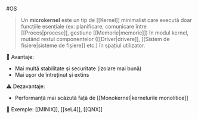 #OS
> Un **microkernel** este un tip de [[Kernel]] minimalist care execută doar funcțiile esențiale (ex: planificare, comunicare între [[Proces|procese]], gestiune [[Memorie|memorie]]) în modul kernel, mutând restul componentelor ([[Driver|drivere]], [[Sistem de fisiere|sisteme de fișiere]] etc.) în spațiul utilizator.

🎯 Avantaje:
- Mai multă stabilitate și securitate (izolare mai bună)
- Mai ușor de întreținut și extins

⚠️ Dezavantaje:
- Performanță mai scăzută față de [[Monokernel|kernelurile monolitice]]

📌 Exemple: [[MINIX]], [[seL4]], [[QNX]]

